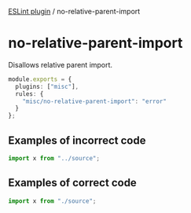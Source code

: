 [ESLint plugin](https://ilyub.github.io/eslint-plugin/) / no-relative-parent-import

# no-relative-parent-import

Disallows relative parent import.

```ts
module.exports = {
  plugins: ["misc"],
  rules: {
    "misc/no-relative-parent-import": "error"
  }
};
```

## Examples of incorrect code

```ts
import x from "../source";
```

## Examples of correct code

```ts
import x from "./source";
```